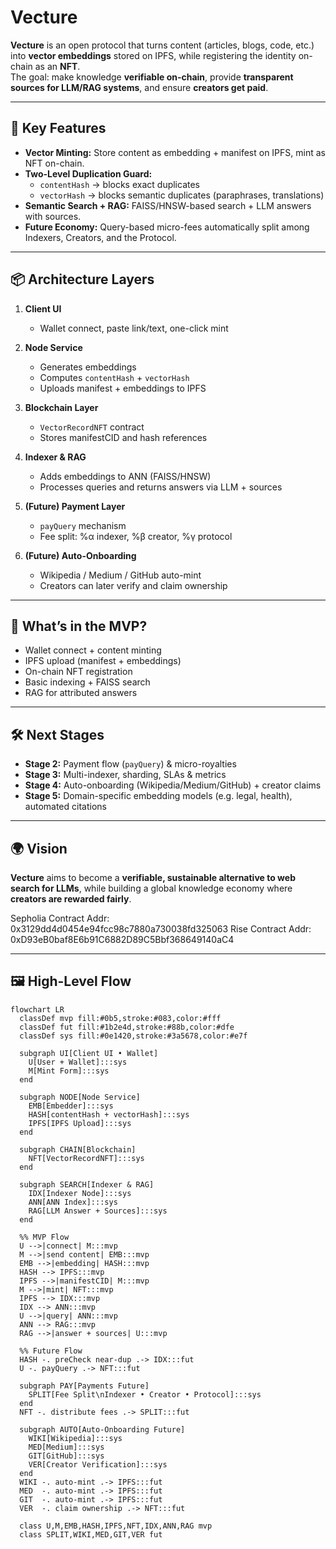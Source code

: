 # Vecture

**Vecture** is an open protocol that turns content (articles, blogs, code, etc.) into **vector embeddings** stored on IPFS, while registering the identity on-chain as an **NFT**.  
The goal: make knowledge **verifiable on-chain**, provide **transparent sources for LLM/RAG systems**, and ensure **creators get paid**.

---

## 🚀 Key Features

- **Vector Minting:** Store content as embedding + manifest on IPFS, mint as NFT on-chain.  
- **Two-Level Duplication Guard:**  
  - `contentHash` → blocks exact duplicates  
  - `vectorHash` → blocks semantic duplicates (paraphrases, translations)  
- **Semantic Search + RAG:** FAISS/HNSW-based search + LLM answers with sources.  
- **Future Economy:** Query-based micro-fees automatically split among Indexers, Creators, and the Protocol.

---

## 📦 Architecture Layers

1. **Client UI**  
   - Wallet connect, paste link/text, one-click mint  

2. **Node Service**  
   - Generates embeddings  
   - Computes `contentHash` + `vectorHash`  
   - Uploads manifest + embeddings to IPFS  

3. **Blockchain Layer**  
   - `VectorRecordNFT` contract  
   - Stores manifestCID and hash references  

4. **Indexer & RAG**  
   - Adds embeddings to ANN (FAISS/HNSW)  
   - Processes queries and returns answers via LLM + sources  

5. **(Future) Payment Layer**  
   - `payQuery` mechanism  
   - Fee split: %α indexer, %β creator, %γ protocol  

6. **(Future) Auto-Onboarding**  
   - Wikipedia / Medium / GitHub auto-mint  
   - Creators can later verify and claim ownership  

---

## 🔑 What’s in the MVP?

- Wallet connect + content minting  
- IPFS upload (manifest + embeddings)  
- On-chain NFT registration  
- Basic indexing + FAISS search  
- RAG for attributed answers  

---

## 🛠️ Next Stages

- **Stage 2:** Payment flow (`payQuery`) & micro-royalties  
- **Stage 3:** Multi-indexer, sharding, SLAs & metrics  
- **Stage 4:** Auto-onboarding (Wikipedia/Medium/GitHub) + creator claims  
- **Stage 5:** Domain-specific embedding models (e.g. legal, health), automated citations  

---

## 🌍 Vision

**Vecture** aims to become a **verifiable, sustainable alternative to web search for LLMs**, while building a global knowledge economy where **creators are rewarded fairly**.

Sepholia Contract Addr: 0x3129dd4d0454e94fcc98c7880a730038fd325063
Rise Contract Addr: 0xD93eB0baf8E6b91C6882D89C5Bbf368649140aC4

---

## 🖼️ High-Level Flow

```mermaid
flowchart LR
  classDef mvp fill:#0b5,stroke:#083,color:#fff
  classDef fut fill:#1b2e4d,stroke:#88b,color:#dfe
  classDef sys fill:#0e1420,stroke:#3a5678,color:#e7f

  subgraph UI[Client UI • Wallet]
    U[User + Wallet]:::sys
    M[Mint Form]:::sys
  end

  subgraph NODE[Node Service]
    EMB[Embedder]:::sys
    HASH[contentHash + vectorHash]:::sys
    IPFS[IPFS Upload]:::sys
  end

  subgraph CHAIN[Blockchain]
    NFT[VectorRecordNFT]:::sys
  end

  subgraph SEARCH[Indexer & RAG]
    IDX[Indexer Node]:::sys
    ANN[ANN Index]:::sys
    RAG[LLM Answer + Sources]:::sys
  end

  %% MVP Flow
  U -->|connect| M:::mvp
  M -->|send content| EMB:::mvp
  EMB -->|embedding| HASH:::mvp
  HASH --> IPFS:::mvp
  IPFS -->|manifestCID| M:::mvp
  M -->|mint| NFT:::mvp
  IPFS --> IDX:::mvp
  IDX --> ANN:::mvp
  U -->|query| ANN:::mvp
  ANN --> RAG:::mvp
  RAG -->|answer + sources| U:::mvp

  %% Future Flow
  HASH -. preCheck near-dup .-> IDX:::fut
  U -. payQuery .-> NFT:::fut

  subgraph PAY[Payments Future]
    SPLIT[Fee Split\nIndexer • Creator • Protocol]:::sys
  end
  NFT -. distribute fees .-> SPLIT:::fut

  subgraph AUTO[Auto-Onboarding Future]
    WIKI[Wikipedia]:::sys
    MED[Medium]:::sys
    GIT[GitHub]:::sys
    VER[Creator Verification]:::sys
  end
  WIKI -. auto-mint .-> IPFS:::fut
  MED  -. auto-mint .-> IPFS:::fut
  GIT  -. auto-mint .-> IPFS:::fut
  VER  -. claim ownership .-> NFT:::fut

  class U,M,EMB,HASH,IPFS,NFT,IDX,ANN,RAG mvp
  class SPLIT,WIKI,MED,GIT,VER fut

